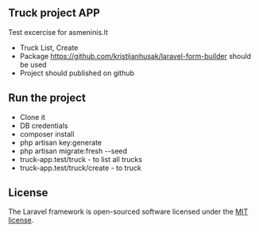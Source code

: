 

## Truck project APP

Test excercise for asmeninis.lt


- Truck List, Create
- Package https://github.com/kristijanhusak/laravel-form-builder should be used
- Project should published on github

## Run the project

- Clone it
- DB credentials
- composer install
- php artisan key:generate
- php artisan migrate:fresh --seed
- truck-app.test/truck - to list all trucks
- truck-app.test/truck/create - to truck

## License

The Laravel framework is open-sourced software licensed under the [MIT license](https://opensource.org/licenses/MIT).

